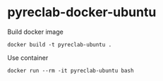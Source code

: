 # pyreclab-docker-ubuntu

Build docker image

    docker build -t pyreclab-ubuntu .

Use container

    docker run --rm -it pyreclab-ubuntu bash
